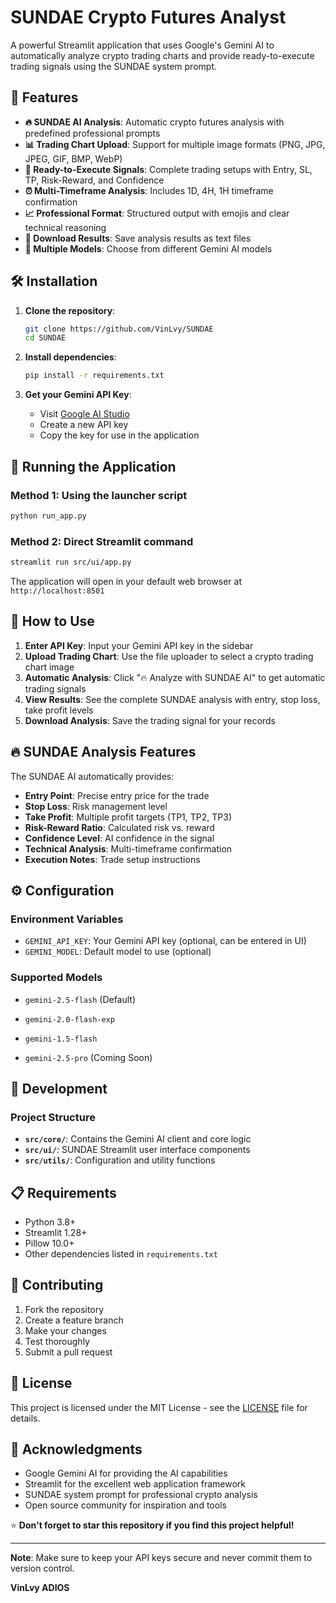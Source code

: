 # SUNDAE Crypto Futures Analyst

A powerful Streamlit application that uses Google's Gemini AI to automatically analyze crypto trading charts and provide ready-to-execute trading signals using the SUNDAE system prompt.

## 🚀 Features

- **🔥 SUNDAE AI Analysis**: Automatic crypto futures analysis with predefined professional prompts
- **📊 Trading Chart Upload**: Support for multiple image formats (PNG, JPG, JPEG, GIF, BMP, WebP)
- **🎯 Ready-to-Execute Signals**: Complete trading setups with Entry, SL, TP, Risk-Reward, and Confidence
- **⏰ Multi-Timeframe Analysis**: Includes 1D, 4H, 1H timeframe confirmation
- **📈 Professional Format**: Structured output with emojis and clear technical reasoning
- **💾 Download Results**: Save analysis results as text files
- **🔧 Multiple Models**: Choose from different Gemini AI models

## 🛠️ Installation

1. **Clone the repository**:

   ```bash
   git clone https://github.com/VinLvy/SUNDAE
   cd SUNDAE
   ```

2. **Install dependencies**:

   ```bash
   pip install -r requirements.txt
   ```

3. **Get your Gemini API Key**:
   - Visit [Google AI Studio](https://makersuite.google.com/app/apikey)
   - Create a new API key
   - Copy the key for use in the application

## 🚀 Running the Application

### Method 1: Using the launcher script

```bash
python run_app.py
```

### Method 2: Direct Streamlit command

```bash
streamlit run src/ui/app.py
```

The application will open in your default web browser at `http://localhost:8501`

## 📱 How to Use

1. **Enter API Key**: Input your Gemini API key in the sidebar
2. **Upload Trading Chart**: Use the file uploader to select a crypto trading chart image
3. **Automatic Analysis**: Click "🔥 Analyze with SUNDAE AI" to get automatic trading signals
4. **View Results**: See the complete SUNDAE analysis with entry, stop loss, take profit levels
5. **Download Analysis**: Save the trading signal for your records

## 🔥 SUNDAE Analysis Features

The SUNDAE AI automatically provides:

- **Entry Point**: Precise entry price for the trade
- **Stop Loss**: Risk management level
- **Take Profit**: Multiple profit targets (TP1, TP2, TP3)
- **Risk-Reward Ratio**: Calculated risk vs. reward
- **Confidence Level**: AI confidence in the signal
- **Technical Analysis**: Multi-timeframe confirmation
- **Execution Notes**: Trade setup instructions

## ⚙️ Configuration

### Environment Variables

- `GEMINI_API_KEY`: Your Gemini API key (optional, can be entered in UI)
- `GEMINI_MODEL`: Default model to use (optional)

### Supported Models

- `gemini-2.5-flash` (Default)
- `gemini-2.0-flash-exp`
- `gemini-1.5-flash`

- `gemini-2.5-pro` (Coming Soon)

## 🔧 Development

### Project Structure

- **`src/core/`**: Contains the Gemini AI client and core logic
- **`src/ui/`**: SUNDAE Streamlit user interface components
- **`src/utils/`**: Configuration and utility functions

## 📋 Requirements

- Python 3.8+
- Streamlit 1.28+
- Pillow 10.0+
- Other dependencies listed in `requirements.txt`

## 🤝 Contributing

1. Fork the repository
2. Create a feature branch
3. Make your changes
4. Test thoroughly
5. Submit a pull request

## 📄 License

This project is licensed under the MIT License - see the [LICENSE](LICENSE) file for details.

## 🙏 Acknowledgments

- Google Gemini AI for providing the AI capabilities
- Streamlit for the excellent web application framework
- SUNDAE system prompt for professional crypto analysis
- Open source community for inspiration and tools

⭐ **Don't forget to star this repository if you find this project helpful!**

---

**Note**: Make sure to keep your API keys secure and never commit them to version control.

**VinLvy ADIOS**
